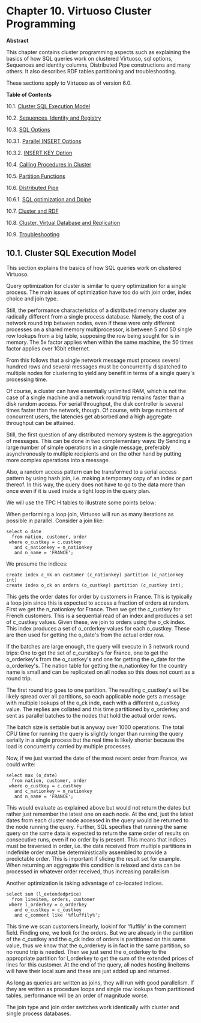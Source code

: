 <div>

<div>

<div>

<div>

# Chapter 10. Virtuoso Cluster Programming

</div>

<div>

<div>

**Abstract**

This chapter contains cluster programming aspects such as explaining the
basics of how SQL queries work on clustered Virtuoso, sql options,
Sequences and identity columns, Distributed Pipe constructions and many
others. It also describes RDF tables partitioning and troubleshooting.

These sections apply to Virtuoso as of version 6.0.

</div>

</div>

</div>

</div>

<div>

**Table of Contents**

<span class="section">10.1. [Cluster SQL Execution
Model](ch-clusterprogramming.html#clusterprogrammingsqlexmod)</span>

<span class="section">10.2. [Sequences, Identity and
Registry](clusterprogrammingseqidenreg.html)</span>

<span class="section">10.3. [SQL
Options](clusterprogrammingsqlopt.html)</span>

<span class="section">10.3.1. [Parallel INSERT
Options](clusterprogrammingsqlopt.html#clusterprogrammingsqloptparinsert)</span>

<span class="section">10.3.2. [INSERT KEY
Option](clusterprogrammingsqloptparinsertkey.html)</span>

<span class="section">10.4. [Calling Procedures in
Cluster](clusterprogrammingcallproc.html)</span>

<span class="section">10.5. [Partition
Functions](clusterprogrammingpartfunc.html)</span>

<span class="section">10.6. [Distributed
Pipe](clusterprogrammingdpipe.html)</span>

<span class="section">10.6.1. [SQL optimization and
Dpipe](clusterprogrammingdpipe.html#clusterprogrammingdpipesqloptimz)</span>

<span class="section">10.7. [Cluster and
RDF](clusterprogrammingclandrdf.html)</span>

<span class="section">10.8. [Cluster, Virtual Database and
Replication](clusterprogrammingvirtdbandrepl.html)</span>

<span class="section">10.9.
[Troubleshooting](clusterprogrammingtrbsht.html)</span>

</div>

<div>

<div>

<div>

<div>

## 10.1. Cluster SQL Execution Model

</div>

</div>

</div>

This section explains the basics of how SQL queries work on clustered
Virtuoso.

Query optimization for cluster is similar to query optimization for a
single process. The main issues of optimization have too do with join
order, index choice and join type.

Still, the performance characteristics of a distributed memory cluster
are radically different from a single process database. Namely, the cost
of a network round trip between nodes, even if these were only different
processes on a shared memory multiprocessor, is between 5 and 50 single
row lookups from a big table, supposing the row being sought for is in
memory. The 5x factor applies when within the same machine, the 50 times
factor applies over 1Gbit ethernet.

From this follows that a single network message must process several
hundred rows and several messages must be concurrently dispatched to
multiple nodes for clustering to yield any benefit in terms of a single
query's processing time.

Of course, a cluster can have essentially unlimited RAM, which is not
the case of a single machine and a network round trip remains faster
than a disk random access. For serial throughput, the disk controller is
several times faster than the network, though. Of course, with large
numbers of concurrent users, the latencies get absorbed and a high
aggregate throughput can be attained.

Still, the first question of any distributed memory system is the
aggregation of messages. This can be done in two complementary ways: By
Sending a large number of simple operations in a single message,
preferably asynchronously to multiple recipients and on the other hand
by putting more complex operations into a message.

Also, a random access pattern can be transformed to a serial access
pattern by using hash join, i.e. making a temporary copy of an index or
part thereof. In this way, the query does not have to go to the data
more than once even if it is used inside a tight loop in the query plan.

We will use the TPC H tables to illustrate some points below:

When performing a loop join, Virtuoso will run as many iterations as
possible in parallel. Consider a join like:

``` programlisting
select o_date
  from nation, customer, order
 where o_custkey = c.custkey
   and c_nationkey = n_nationkey
   and n_name = 'FRANCE';
```

We presume the indices:

``` programlisting
create index c_nk on customer (c_nationkey) partition (c_nationkey int)
create index o_ck on orders (o_custkey) partition (c_custkey int);
```

This gets the order dates for order by customers in France. This is
typically a loop join since this is expected to access a fraction of
orders at random. First we get the n_nationkey for France. Then we get
the c_custkey for French customers. This is a sequential read of an
index and produces a set of c_custkey values. Given these, we join to
orders using the o_ck index. This index produces a set of o_orderkey
values for each o_custkey. These are then used for getting the o_date's
from the actual order row.

If the batches are large enough, the query will execute in 3 network
round trips: One to get the set of c_curstkey's for France, one to get
the o_orderkey's from the o_custkey's and one for getting the o_date for
the o_orderkey's. The nation table for getting the n_nationkey for the
country name is small and can be replicated on all nodes so this does
not count as a round trip.

The first round trip goes to one partition. The resulting c_custkey's
will be likely spread over all partitions, so each applicable node gets
a message with multiple lookups of the o_ck inde, each with a different
o_custkey value. The replies are collated and this time partitioned by
o_orderkey and sent as parallel batches to the nodes that hold the
actual order rows.

The batch size is settable but is anyway over 1000 operations. The total
CPU time for running the query is slightly longer than running the query
serially in a single process but the real time is likely shorter because
the load is concurrently carried by multiple processes.

Now, if we just wanted the date of the most recent order from France, we
could write:

``` programlisting
select max (o_date)
  from nation, customer, order
 where o_custkey = c.custkey
   and c_nationkey = n_nationkey
   and n_name = 'FRANCE';
```

This would evaluate as explained above but would not return the dates
but rather just remember the latest one on each node. At the end, just
the latest dates from each cluster node accessed in the query would be
returned to the node running the query. Further, SQL specifies that
running the same query on the same data is expected to return the same
order of results on consecutive runs, even if no order by is present.
This means that indices must be traversed in order, i.e. the data
received from multiple partitions in indefinite order must be
deterministically assembled to provide a predictable order. This is
important if slicing the result set for example. When returning an
aggregate this condition is relaxed and data can be processed in
whatever order received, thus increasing parallelism.

Another optimization is taking advantage of co-located indices.

``` programlisting
select sum (l_extendedprice)
  from lineitem, orders, customer
 where l_orderkey = o_orderkey
   and o_custkey = c_custkey
   and c_comment like '%fluffily%';
```

This time we scan customers linearly, lookinf for 'fluffily' in the
comment field. Finding one, we look for the orders. But we are already
in the partition of the c_custkey and the o_ck index of orders is
partitioned on this same value, thus we know that the o_orderkey is in
fact in the same partition, so no round trip is needed. Then we just
send the o_orderkey to the appropriate partition for l_orderkey to get
the sum of the extended prices of lines for this customer. At the end of
the query, all nodes hosting lineitems will have their local sum and
these are just added up and returned.

As long as queries are written as joins, they will run with good
parallelism. If they are written as procedure loops and single row
lookups from partitioned tables, performance will be an order of
magnitude worse.

The join type and join order switches work identically with cluster and
single process databases.

</div>

</div>
